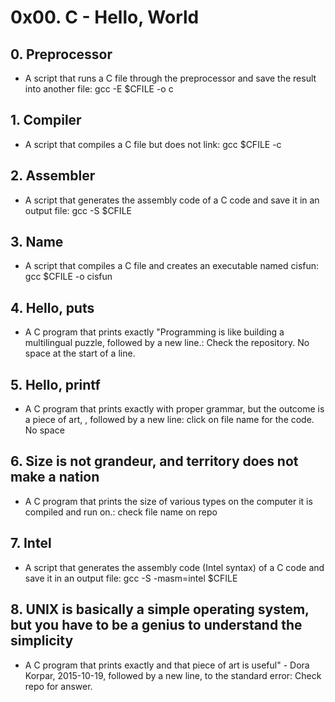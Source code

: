 # 0x00. C - Hello, World
## 0. Preprocessor
* A script that runs a C file through the preprocessor and save the result into another file: gcc -E $CFILE -o c
## 1. Compiler
* A script that compiles a C file but does not link: gcc $CFILE -c
## 2. Assembler
* A script that generates the assembly code of a C code and save it in an output file: gcc -S $CFILE
## 3. Name
* A script that compiles a C file and creates an executable named cisfun: gcc $CFILE -o cisfun
## 4. Hello, puts
* A C program that prints exactly "Programming is like building a multilingual puzzle, followed by a new line.: Check the repository. No space at the start of a line.
## 5. Hello, printf 
* A C program that prints exactly with proper grammar, but the outcome is a piece of art, , followed by a new line: click on file name for the code. No space
## 6. Size is not grandeur, and territory does not make a nation
* A C program that prints the size of various types on the computer it is compiled and run on.: check file name on repo
## 7. Intel
* A script that generates the assembly code (Intel syntax) of a C code and save it in an output file: gcc -S -masm=intel $CFILE
## 8. UNIX is basically a simple operating system, but you have to be a genius to understand the simplicity
* A C program that prints exactly and that piece of art is useful" - Dora Korpar, 2015-10-19, followed by a new line, to the standard error: Check repo for answer.

 
